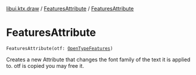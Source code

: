[libui.ktx.draw](../README.md) / [FeaturesAttribute](README.md) / [FeaturesAttribute](-features-attribute.md)

# FeaturesAttribute

`FeaturesAttribute(otf: `[`OpenTypeFeatures`](../-open-type-features/README.md)`)`

Creates a new Attribute that changes the font family of the text it is applied to.
otf is copied you may free it.

